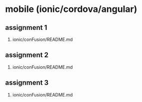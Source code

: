 
mobile (ionic/cordova/angular)
==============================

## assignment 1

1. ionic/conFusion/README.md

## assignment 2

1. ionic/conFusion/README.md

## assignment 3

1. ionic/conFusion/README.md
